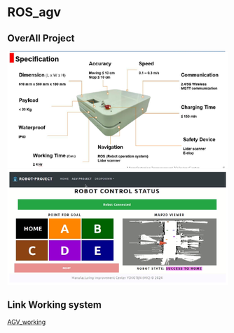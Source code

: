 # ROS_agv

## OverAll Project
![Specification AGV](OverAll_AGV.png)
![Web for control_AGV](OverAll_web.png)

## Link Working system
[AGV_working](https://youtu.be/HmGA6tf8itk)
